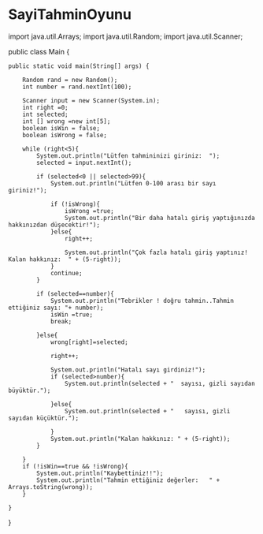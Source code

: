 # SayiTahminOyunu

import java.util.Arrays;
import java.util.Random;
import java.util.Scanner;

public class Main {

    public static void main(String[] args) {

        Random rand = new Random();
        int number = rand.nextInt(100);

        Scanner input = new Scanner(System.in);
        int right =0;
        int selected;
        int [] wrong =new int[5];
        boolean isWin = false;
        boolean isWrong = false;

        while (right<5){
            System.out.println("Lütfen tahmininizi giriniz:  ");
            selected = input.nextInt();

            if (selected<0 || selected>99){
                System.out.println("Lütfen 0-100 arası bir sayı giriniz!");

                if (!isWrong){
                    isWrong =true;
                    System.out.println("Bir daha hatalı giriş yaptığınızda hakkınızdan düşecektir!");
                }else{
                    right++;

                    System.out.println("Çok fazla hatalı giriş yaptınız! Kalan hakkınız:  " + (5-right));
                }
                continue;
            }

            if (selected==number){
                System.out.println("Tebrikler ! doğru tahmin..Tahmin ettiğiniz sayı: "+ number);
                isWin =true;
                break;

            }else{
                wrong[right]=selected;

                right++;

                System.out.println("Hatalı sayı girdiniz!");
                if (selected>number){
                    System.out.println(selected + "  sayısı, gizli sayıdan büyüktür.");

                }else{
                    System.out.println(selected + "   sayısı, gizli sayıdan küçüktür.");

                }
                System.out.println("Kalan hakkınız: " + (5-right));
            }

        }
        if (!isWin==true && !isWrong){
            System.out.println("Kaybettiniz!!");
            System.out.println("Tahmin ettiğiniz değerler:   " + Arrays.toString(wrong));
        }

    }
}
